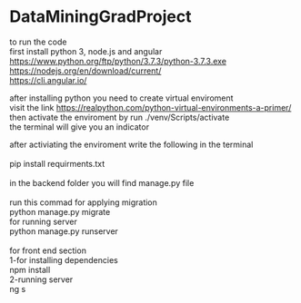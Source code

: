 # DataMiningGradProject

to run the code<br />
first install python 3, node.js and angular<br />
https://www.python.org/ftp/python/3.7.3/python-3.7.3.exe<br />
https://nodejs.org/en/download/current/<br />
https://cli.angular.io/<br />

after installing python you need to create virtual enviroment<br />
visit the link https://realpython.com/python-virtual-environments-a-primer/<br />
then activate the enviroment by run ./venv/Scripts/activate<br />
the terminal will give you an indicator <br />

after activiating the enviroment write the following in the terminal<br />
<br />
pip install requirments.txt<br />
<br />
in the backend folder you will find manage.py file<br />
<br />
run this commad for applying migration <br />
python manage.py migrate<br />
for running server<br />
python manage.py runserver<br />
<br />
for front end section<br />
1-for installing dependencies<br />
npm install<br />
2-running server<br />
ng s
